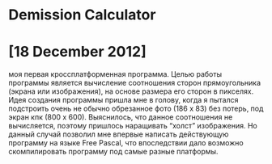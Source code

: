 # Demission Calculator
# [18 December 2012]
моя первая кроссплатформенная программа. Целью работы программы является вычисление соотношения сторон прямоугольника (экрана или изображения), на основе размера его сторон в пикселях. Идея создания программы пришла мне в голову, когда я пытался подстроить очень не обычно обрезанное фото (186 х 83) без потерь, под экран кпк (800 х 600). Выяснилось, что данное соотношения не вычисляется, поэтому пришлось наращивать “холст” изображения. Но данный случай позволил мне впервые написать действующую программу на языке Free Pascal, что впоследствии дало возможно скомпилировать программу под самые разные платформы.
